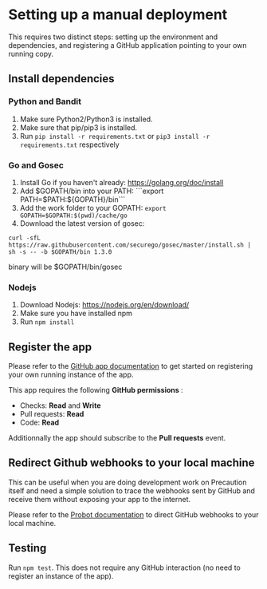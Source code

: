 <!--
    Copyright 2019 VMware, Inc.
    SPDX-License-Identifier: BSD-2-Clause
-->

# Setting up a manual deployment

This requires two distinct steps: setting up the environment and dependencies, and registering a GitHub application pointing to your own running copy.

## Install dependencies

### Python and Bandit

1. Make sure Python2/Python3 is installed.
2. Make sure that pip/pip3 is installed.
3. Run ```pip install -r requirements.txt``` or ```pip3 install -r requirements.txt``` respectively

### Go and Gosec

1. Install Go if you haven't already: https://golang.org/doc/install
2. Add $GOPATH/bin into your PATH:
```export PATH=$PATH:${GOPATH}/bin```
3. Add the work folder to your GOPATH:
```export GOPATH=$GOPATH:$(pwd)/cache/go```
4. Download the latest version of gosec:

```
curl -sfL https://raw.githubusercontent.com/securego/gosec/master/install.sh | sh -s -- -b $GOPATH/bin 1.3.0
```
binary will be $GOPATH/bin/gosec

### Nodejs

1. Download Nodejs: https://nodejs.org/en/download/
2. Make sure you have installed npm
3. Run ```npm install ```

## Register the app

Please refer to the [GitHub app documentation](https://developer.github.com/apps/building-your-first-github-app/#one-time-setup) to get started on registering your own running instance of the app.

This app requires the following **GitHub permissions** :
* Checks: **Read** and **Write**
* Pull requests: **Read**
* Code: **Read**

Additionnally the app should subscribe to the **Pull requests** event.

## Redirect Github webhooks to your local machine

This can be useful when you are doing development work on Precaution itself and need a simple solution to trace the webhooks sent by GitHub and receive them without exposing your app to the internet.

Please refer to the [Probot documentation](https://probot.github.io/docs/development/#configuring-a-github-app)
to direct GitHub webhooks to your local machine.

## Testing

Run ```npm test```. This does not require any GitHub interaction (no need to register an instance of the app).